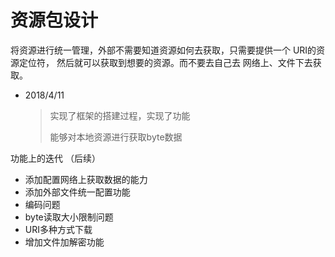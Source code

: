 # 资源包设计

将资源进行统一管理，外部不需要知道资源如何去获取，只需要提供一个 URI的资源定位符，
然后就可以获取到想要的资源。而不要去自己去 网络上、文件下去获取。

- 2018/4/11
    > 实现了框架的搭建过程，实现了功能
    > 
    > 能够对本地资源进行获取byte数据
    
功能上的迭代 （后续）
- 添加配置网络上获取数据的能力
- 添加外部文件统一配置功能
- 编码问题
- byte读取大小限制问题
- URI多种方式下载
- 增加文件加解密功能